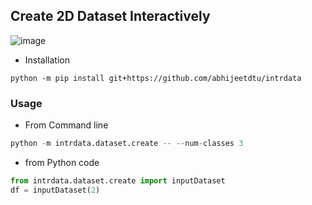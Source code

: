 ## Create 2D Dataset Interactively

![image](https://user-images.githubusercontent.com/6872080/77237182-4e3e5700-6b9c-11ea-97f1-70da935535c7.png)

* Installation

```
python -m pip install git+https://github.com/abhijeetdtu/intrdata
```

### Usage

* From Command line
```python
python -m intrdata.dataset.create -- --num-classes 3
```

* from Python code
```python
from intrdata.dataset.create import inputDataset
df = inputDataset(2)
```
